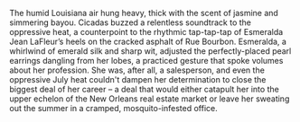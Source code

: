The humid Louisiana air hung heavy, thick with the scent of jasmine and simmering bayou.  Cicadas buzzed a relentless soundtrack to the oppressive heat, a counterpoint to the rhythmic tap-tap-tap of Esmeralda Jean LaFleur’s heels on the cracked asphalt of Rue Bourbon.  Esmeralda, a whirlwind of emerald silk and sharp wit, adjusted the perfectly-placed pearl earrings dangling from her lobes, a practiced gesture that spoke volumes about her profession.  She was, after all, a salesperson, and even the oppressive July heat couldn't dampen her determination to close the biggest deal of her career – a deal that would either catapult her into the upper echelon of the New Orleans real estate market or leave her sweating out the summer in a cramped, mosquito-infested office.
